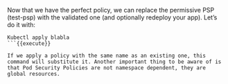Now that we have the perfect policy, we can replace the permissive PSP (test-psp) with the validated one (and optionally redeploy your app). Let’s do it with:
```
Kubectl apply blabla
```{{execute}}

If we apply a policy with the same name as an existing one, this command will substitute it. Another important thing to be aware of is that Pod Security Policies are not namespace dependent, they are global resources.
